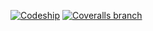 [![Codeship](https://img.shields.io/codeship/b60215f0-d12b-0134-c897-0a5e60453cc0/development.svg)]()
[![Coveralls branch](https://img.shields.io/coveralls/jpkeane/floworx-sa/development.svg)](https://coveralls.io/github/jpkeane/floworx-sa)

